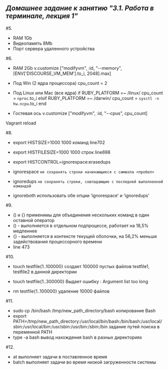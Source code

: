 ## ___Домашнее задание к занятию "3.1. Работа в терминале, лекция 1"___

#5.
  - RAM 1Gb
  - Видеопамять 8Mb
  - Порт сервера удаленного устройства
  
#6.
  - RAM 2Gb
    v.customize ["modifyvm", :id, "--memory", [ENV['DISCOURSE_VM_MEM'].to_i, 2048].max]
  
  - Под Win (2 ядра процессора)
    cpu_count = 2

  - Под Linux или Mac (все ядра)
    if RUBY_PLATFORM =~ /linux/
    cpu_count = `nproc`.to_i
    elsif RUBY_PLATFORM =~ /darwin/
    cpu_count = `sysctl -n hw.ncpu`.to_i
    end

  - Гостевая ось
    v.customize ["modifyvm", :id, "--cpus", cpu_count]

Vagrant reload

#8.

  - export HISTSIZE=1000 1000 команд
  line702
  
  - export HISTFILESIZE=1000 1000 строк
  line698
  
  - export HISTCONTROL=ignorespace:erasedups
  - ignorespace	`не сохранять строки начинающиеся с символа <пробел>`
  - ignoredups	`не сохранять строки, совпадающие с последней выполненной командой`
  - ignoreboth	использовать обе опции ‘ignorespace’ и ‘ignoredups’
  
#9.

  - () и {} применимы для объединения нескольких команд в один оставной оператор
  - () - выполняется в отдельном подпроцессе, работает на 18,5% медленнее
  - {} - выполняется в контексте текущей оболочки, на 56,2% меньше задействования процессорного времени
  - line 473
  
#10.

- touch testfile{1..100000} создает 100000 пустых файлов testfile1, testfile2 в данной директории
- touch testfile{1..300000} Выдает ошибку : Argument list too long

- rm testfile{1..100000} удаление 10000 файлов

#11.

- sudo cp /bin/bash /tmp/new_path_directory/bash копирование Bash
- export PATH=/tmp/new_path_directory:/usr/local/bin/bash:/bin/bash:/usr/local/sbin:/usr/local/bin:/usr/sbin:/usr/bin:/sbin:/bin задание путей поиска в переменной PATH
- type -a bash вывод нахождения bash в разных директориях

#12.

- at выполняет задачи в поставленное время
- batch  выполняет задачи во время низкой загруженности системы 
